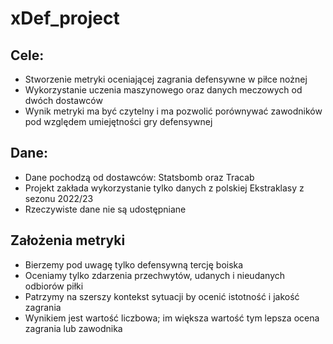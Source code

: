 
# xDef_project

## Cele: 
- Stworzenie metryki oceniającej zagrania defensywne w piłce nożnej
- Wykorzystanie uczenia maszynowego oraz danych meczowych od dwóch dostawców
- Wynik metryki ma być czytelny i ma pozwolić porównywać zawodników pod względem umiejętności gry defensywnej

## Dane:
- Dane pochodzą od dostawców: Statsbomb oraz Tracab
- Projekt zakłada wykorzystanie tylko danych z polskiej Ekstraklasy z sezonu 2022/23
- Rzeczywiste dane nie są udostępniane

## Założenia metryki
- Bierzemy pod uwagę tylko defensywną tercję boiska
- Oceniamy tylko zdarzenia przechwytów, udanych i nieudanych odbiorów piłki
- Patrzymy na szerszy kontekst sytuacji by ocenić istotność i jakość zagrania
- Wynikiem jest wartość liczbowa; im większa wartość tym lepsza ocena zagrania lub zawodnika
